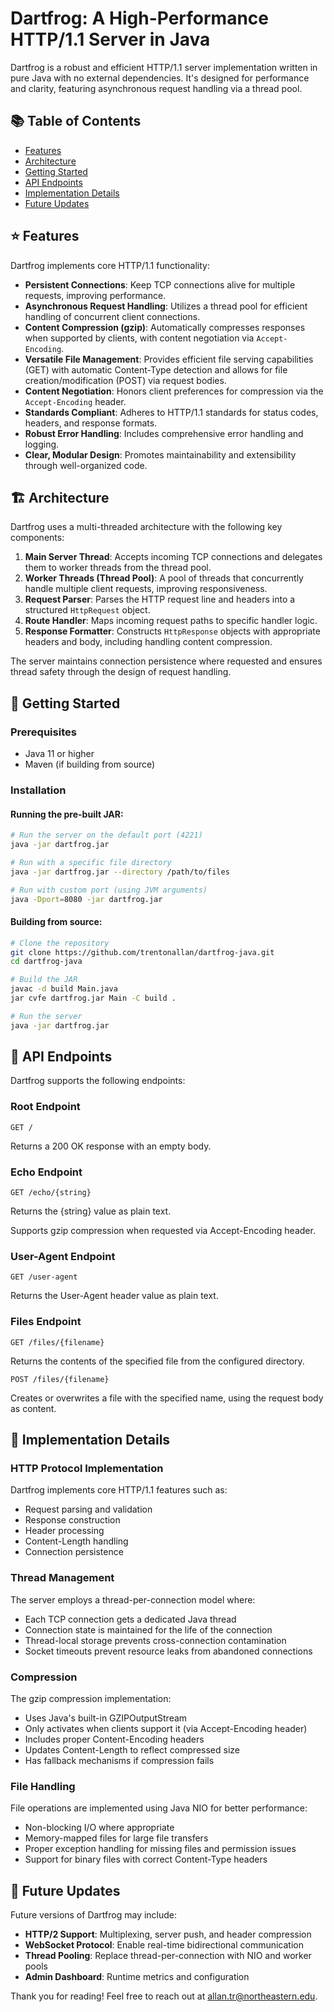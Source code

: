 # Dartfrog: A High-Performance HTTP/1.1 Server in Java

Dartfrog is a robust and efficient HTTP/1.1 server implementation written in pure Java with no external dependencies. It's designed for performance and clarity, featuring asynchronous request handling via a thread pool.

## 📚 Table of Contents

- [Features](#-features)
- [Architecture](#-architecture)
- [Getting Started](#-getting-started)
- [API Endpoints](#-api-endpoints)
- [Implementation Details](#-implementation-details)
- [Future Updates](#-future-updates)

## ⭐️ Features

Dartfrog implements core HTTP/1.1 functionality:

- **Persistent Connections**: Keep TCP connections alive for multiple requests, improving performance.
- **Asynchronous Request Handling**: Utilizes a thread pool for efficient handling of concurrent client connections.
- **Content Compression (gzip)**: Automatically compresses responses when supported by clients, with content negotiation via `Accept-Encoding`.
- **Versatile File Management**: Provides efficient file serving capabilities (GET) with automatic Content-Type detection and allows for file creation/modification (POST) via request bodies.
- **Content Negotiation**: Honors client preferences for compression via the `Accept-Encoding` header.
- **Standards Compliant**: Adheres to HTTP/1.1 standards for status codes, headers, and response formats.
- **Robust Error Handling**: Includes comprehensive error handling and logging.
- **Clear, Modular Design**: Promotes maintainability and extensibility through well-organized code.

## 🏗 Architecture

Dartfrog uses a multi-threaded architecture with the following key components:

1. **Main Server Thread**: Accepts incoming TCP connections and delegates them to worker threads from the thread pool.
2. **Worker Threads (Thread Pool)**: A pool of threads that concurrently handle multiple client requests, improving responsiveness.
3. **Request Parser**: Parses the HTTP request line and headers into a structured `HttpRequest` object.
4. **Route Handler**: Maps incoming request paths to specific handler logic.
5. **Response Formatter**: Constructs `HttpResponse` objects with appropriate headers and body, including handling content compression.

The server maintains connection persistence where requested and ensures thread safety through the design of request handling.

## 🚀 Getting Started

### Prerequisites

- Java 11 or higher
- Maven (if building from source)

### Installation

#### Running the pre-built JAR:

```bash
# Run the server on the default port (4221)
java -jar dartfrog.jar

# Run with a specific file directory
java -jar dartfrog.jar --directory /path/to/files

# Run with custom port (using JVM arguments)
java -Dport=8080 -jar dartfrog.jar
```

#### Building from source:

```bash
# Clone the repository
git clone https://github.com/trentonallan/dartfrog-java.git
cd dartfrog-java

# Build the JAR
javac -d build Main.java
jar cvfe dartfrog.jar Main -C build .

# Run the server
java -jar dartfrog.jar
```

## 🔌 API Endpoints

Dartfrog supports the following endpoints:

### Root Endpoint
```
GET /
```
Returns a 200 OK response with an empty body.

### Echo Endpoint
```
GET /echo/{string}
```
Returns the {string} value as plain text.

Supports gzip compression when requested via Accept-Encoding header.

### User-Agent Endpoint
```
GET /user-agent
```
Returns the User-Agent header value as plain text.

### Files Endpoint
```
GET /files/{filename}
```
Returns the contents of the specified file from the configured directory.

```
POST /files/{filename}
```
Creates or overwrites a file with the specified name, using the request body as content.

## 🔧 Implementation Details

### HTTP Protocol Implementation

Dartfrog implements core HTTP/1.1 features such as:

- Request parsing and validation
- Response construction
- Header processing
- Content-Length handling
- Connection persistence

### Thread Management

The server employs a thread-per-connection model where:

- Each TCP connection gets a dedicated Java thread
- Connection state is maintained for the life of the connection
- Thread-local storage prevents cross-connection contamination
- Socket timeouts prevent resource leaks from abandoned connections

### Compression

The gzip compression implementation:

- Uses Java's built-in GZIPOutputStream
- Only activates when clients support it (via Accept-Encoding header)
- Includes proper Content-Encoding headers
- Updates Content-Length to reflect compressed size
- Has fallback mechanisms if compression fails

### File Handling

File operations are implemented using Java NIO for better performance:

- Non-blocking I/O where appropriate
- Memory-mapped files for large file transfers
- Proper exception handling for missing files and permission issues
- Support for binary files with correct Content-Type headers

## 🔮 Future Updates

Future versions of Dartfrog may include:

- **HTTP/2 Support**: Multiplexing, server push, and header compression
- **WebSocket Protocol**: Enable real-time bidirectional communication
- **Thread Pooling**: Replace thread-per-connection with NIO and worker pools
- **Admin Dashboard**: Runtime metrics and configuration



Thank you for reading! Feel free to reach out at allan.tr@northeastern.edu.
